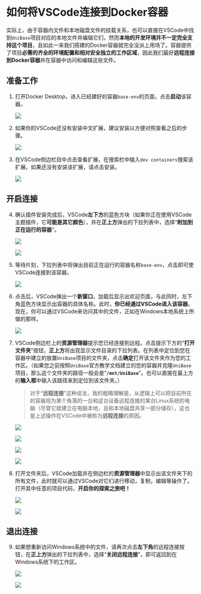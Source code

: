# 如何将VSCode连接到Docker容器
实际上，由于容器内文件和本地磁盘文件的挂载关系，也可以直接在VSCode中找到`UniBase`项目对应的本地文件并编辑它们，然而**本地的开发环境并不一定完全支持这个项目**，且如此一来我们搭建的Docker容器就完全没派上用场了。容器提供了项目**必需的齐全的环境配置和相对安全独立的工作区域**，因此我们最好**远程连接到Docker容器**并在容器中访问和编辑这些文件。
## 准备工作
1. 打开Docker Desktop，进入已经建好的容器`base-env`的页面，点击**启动**该容器。

   ![](tips_assets/1.jpg)

2. 如果你的VSCode还没有安装中文扩展，建议安装以方便对照查看之后的步骤。
   
   ![](tips_assets/2.png)

3. 在VSCode侧边栏目中点击查看扩展，在搜索栏中输入`dev containers`搜索该扩展。如果还没有安装该扩展，请点击安装。

   ![](tips_assets/3.png)


## 开启连接
4. 确认插件安装完成后，VSCode**左下方**的蓝色方块（如果你正在使用VSCode主题插件，它**可能是其它颜色**），并在**正上方**弹出的下拉列表中，选择“**附加到正在运行的容器**”。
   
   ![](tips_assets/4.png)

   ![](tips_assets/5.png)

5. 等待片刻，下拉列表中将弹出目前正在运行的容器名称`base-env`，点击即可使VSCode连接到该容器。

   ![](tips_assets/6.jpg)

6. 点击后，VSCode弹出一个**新窗口**，加载后显示出欢迎页面，与此同时，左下角蓝色方块显示出容器的具体名称。此时，**你已经通过VSCode进入该容器**。现在，你可以通过VSCode来访问其中的文件，正如在Windows本地系统上所做的那样。
   
   ![](tips_assets/7.png)

7. VSCode侧边栏上的**资源管理器**提示您已经连接到远程。点击提示下方的“**打开文件夹**”按钮，**正上方**将出现显示文件目录的下拉列表。在列表中定位到您在容器中建立的放置`UniBase`项目的文件夹，点击**确定**打开该文件夹作为您的工作区。（如果您之前按照`UniBase`官方教学文档建立的您的容器并克隆`UniBase`项目，那么这个文件夹的路径一般会是“**`/mnt/UniBase`**”。也可以直接在最上方的**输入框**中输入该路径来到定位到该文件夹。）
   >对于“**远程连接**”这种说法，我的粗略理解是，从逻辑上可以把目前所在的容器视为某个角落的一台和这台设备远程连接的某台Linux系统的电脑（尽管它就建立在电脑本地，且和本地磁盘共享一部分储存），这也是上述操作在VSCode中被称为**远程连接**的原因。

   ![](tips_assets/8.png)

   ![](tips_assets/9.png)

   ![](tips_assets/10.jpg)

   ![](tips_assets/12.jpg)

8. 打开文件夹后，VSCode加载并在侧边栏的**资源管理器**中显示出该文件夹下的所有文件，此时就可以通过VSCode对它们进行移动，复制，编辑等操作了。打开其中任意的项目代码，**开启你的探索之旅吧！**

   ![](tips_assets/13.png)

   ![](tips_assets/14.png)

## 退出连接
9.  如果想重新访问Windows系统中的文件，请再次点击**左下角**的远程连接按钮，在**正上方**弹出的下拉列表中，选择“**关闭远程连接**”，即可返回到在Windows系统下的工作区。

    ![](tips_assets/15.png)

    ![](tips_assets/16.png)